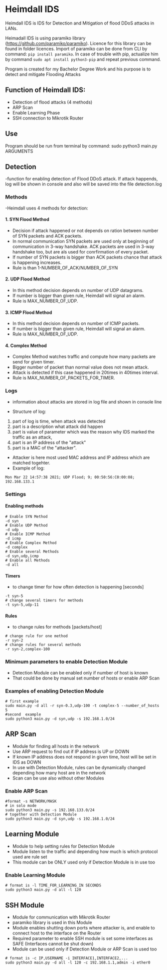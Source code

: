 # Heimdall IDS
Heimdall IDS is IDS for Detection and Mitigation of flood DDoS attacks in LANs.

Heimadall IDS is using paramiko library (https://github.com/paramiko/paramiko). Licence for this library can be found in folder licences. Import of paramiko can be done from CLI by command: ```pip install paramiko```. In case of trouble with pip, actualize him by command ```sudo apt install python3-pip``` and repeat previous command.

Program is created for my Bachelor Degree Work and his purpose is to detect and mitigate Flooding Attacks
## Function of Heimdall IDS:
- Detection of flood attacks (4 methods)
- ARP Scan
- Enable Learning Phase
- SSH connection to Mikrotik Router

## Use
Program should be run from terminal by command: sudo python3 main.py ARGUMENTS

## Detection
-function for enabling detection of Flood DDoS attack. If attack happends, log will be shown in console and also will be saved into the file detection.log

### Methods
-Heimdall uses 4 methods for detection:
#### 1. SYN Flood Method
 - Decision if attack happened or not depends on ration between number of SYN packets and ACK packets.
 - In normal communication SYN packets are used only at beginning of communication in 3-way handshake. ACK packets are used in 3-way handshake too, but are als used for conrfirmation of every packet.
 - If number of SYN packets is bigger than ACK packets chance that attack is happening increases.
 - Rule is than 1-NUMBER_OF_ACK/NUMBER_OF_SYN
#### 2. UDP Flood Method
- In this method decision depends on number of UDP datagrams.
- If number is bigger than given rule, Heimdall will signal an alarm.
- Rule is MAX_NUMBER_OF_UDP.
#### 3. ICMP Flood Method
 - In this method decision depends on number of ICMP packets.
- If number is bigger than given rule, Heimdall will signal an alarm.
 - Rule is MAX_NUMBER_OF_UDP.
#### 4. Complex Method
 - Complex Method watches traffic and compute how many packets are send for given timer.
 - Bigger number of packet than normal value does not mean attack.
 - Attack is detected if this case happened in 20times in 40times interval.
- Rule is MAX_NUMBER_OF_PACKETS_FOR_TIMER.

### Logs
- information about attacks are stored in log file and shown in console line

- Structure of log:
1. part of log is time, when attack was detected
2. part is a description what attack did happen
3. part is value of parameter which was the reason why IDS marked the traffic as an attack,
4. part is an IP address of the "attack"
5. part is a MAC of the "attacker".
- Attacker is here most used MAC address and IP address which are matched togehter.
- Example of log:
```
Mon Mar 22 14:57:38 2021; UDP Flood; 9; 00:50:56:C0:00:08; 192.168.133.1
```
### Settings

#### Enabling methods
```
# Enable SYN Method
-d syn
# Enable UDP Method
-d udp
# Enable ICMP Method
-d icmp
# Enable Complex Method
-d complex
# Enable several Methods
-d syn,udp,icmp
# Enable all Methods
-d all
```
#### Timers
- to change timer for how often detection is happening [seconds]
```# change one timer for method
-t syn-5
# change several timers for methods
-t syn-5,udp-11
```
#### Rules
- to change rules for methods [packets/host]
```
# change rule for one method
-r syn-2
# change rules for several methods
-r syn-2,complex-100
```
### Minimum parameters to enable Detection Module
- Detection Module can be enabled only if number of host is known
- That could be done by manual set number of hosts or enable ARP Scan
### Examples of enabling Detection Module
```
# first example
sudo main.py -d all -r syn-0.3,udp-100 -t complex-5 --number_of_hosts 5
#second  example
sudo python3 main.py -d syn,udp -s 192.168.1.0/24 
```
## ARP Scan
- Module for finding all hosts in the network
- Use ARP request to find out if IP address is UP or DOWN
- If known IP address does not respond in given time, host will be set in IDS as DOWN
- In use with Detection Module, rules can be dynamically changed depending how many host are in the network
- Scan can be use also without other Modules
### Enable ARP Scan
```
#format -s NETWORK/MASK
# in solo mode
sudo python3 main.py -s 192.168.133.0/24
# together with Detection Module
sudo python3 main.py -d syn,udp -s 192.168.1.0/24
```
## Learning Module
- Module to help setting rules for Detection Module
- Module listen to the traffic and depending how much is which protocol used are rule set
- This module can be ONLY used only if Detection Module is in use too
### Enable Learning Module
```
# format is -l TIME_FOR_LEARNING_IN SECONDS
sudo python3 main.py -d all -l 120
```
## SSH Module
- Module for communication with Mikrotik Router
- paramiko library is used in this Module
- Module enables shutting down ports where attacker is, and enable to connect host to the interface on the Router
- Required parameter to enable SSH module is set some interfaces as SAFE (Interfaces cannot be shut down)
- Module can be used only if Detection Module or ARP Scan is used too
```
# format is -c IP,USERNAME -i INTERFACE1,INTERFACE2,...
sudo python3 main.py -d all -l 120 -c 192.168.1.1,admin -i ether0
```
